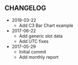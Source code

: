 CHANGELOG
---------
- 2019-03-22
  - Add C3 Bar Chart example
- 2017-06-22
  - Add generic slot data
  - Add UTC fixes
- 2017-05-29
  - Initial commit
  - Add monthly report